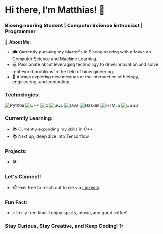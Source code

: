 # Hi there, I'm Matthias! 👋

### Bioengineering Student | Computer Science Enthusiast | Programmer

🌱 **About Me:**
- 🎓 Currently pursuing my Master's in Bioengineering with a focus on Computer Science and Machine Learning.
- 💻 Passionate about leveraging technology to drive innovation and solve real-world problems in the field of bioengineering.
- 🚀 Always exploring new avenues at the intersection of biology, engineering, and computing.

### Technologies:
![Python](https://img.shields.io/badge/-Python-000?&logo=Python)
![C++](https://img.shields.io/badge/-C++-blue?logo=cplusplus)
![C](https://img.shields.io/badge/-SQL-000?&logo=c)
![SQL](https://img.shields.io/badge/-SQL-000?&logo=MySQL)
![Java](https://img.shields.io/badge/Java-ED8B00?style=for-the-badge&logo=openjdk&logoColor=while&style=flat)
![Haskell](https://img.shields.io/badge/Haskell-5D4F85?logo=haskell&logoColor=fff&style=flat)
![HTML5](https://img.shields.io/badge/HTML5-E34F26?logo=html5&logoColor=fff&style=flat)
![CSS3](https://img.shields.io/badge/CSS3-1572B6?logo=css3&logoColor=fff&style=flat)


### Currently Learning:
- 📚 Currently expanding my skills in [C++](https://github.com/MatzeLopi/c4everyone).
- 📚 Next up, deep dive into Tensorflow

### Projects:
- 🛠️ 

### Let's Connect!
- 📫 Feel free to reach out to me via [LinkedIn](https://www.linkedin.com/in/matthias-lopinski-4936841a2/).

### Fun Fact:
- 🎶 In my free time, I enjoy sports, music, and good coffee!

### Stay Curious, Stay Creative, and Keep Coding! ✨
